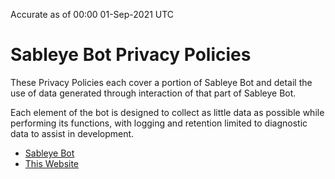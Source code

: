 Accurate as of 00:00 01-Sep-2021 UTC

# Sableye Bot Privacy Policies

These Privacy Policies each cover a portion of Sableye Bot and detail the use
of data generated through interaction of that part of Sableye Bot.

Each element of the bot is designed to collect as little data as possible while
performing its functions, with logging and retention limited to diagnostic data
to assist in development.

  - [Sableye Bot][PRIVACY]
  - [This Website][PRIVACY-site]

[PRIVACY]: /PRIVACY
[PRIVACY-site]: /PRIVACY-site

